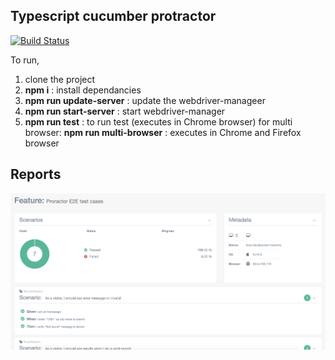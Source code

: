 ## Typescript cucumber protractor

[![Build Status](https://travis-ci.com/johncena123456/typescript-protractor-cucmber.svg?branch=master)](https://travis-ci.com/johncena123456/typescript-protractor-cucmber)


To run,
1) clone the project
2) **npm i** : install dependancies
3) **npm run update-server** : update the webdriver-manageer
4) **npm run start-server** : start webdriver-manager
5) **npm run test** : to run test (executes in Chrome browser)
    for multi browser:
   **npm run multi-browser** : executes in Chrome and Firefox browser

## Reports
![Screenshot](resources/Screenshot.png)
